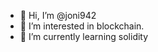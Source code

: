 - 👋 Hi, I’m @joni942
- 👀 I’m interested in blockchain.
- 🌱 I’m currently learning solidity

<!---
joni942/joni942 is a ✨ special ✨ repository because its `README.md` (this file) appears on your GitHub profile.
You can click the Preview link to take a look at your changes.
--->
